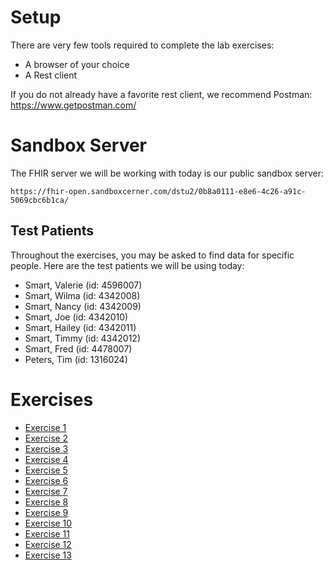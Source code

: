 # Setup

There are very few tools required to complete the lab exercises:

* A browser of your choice
* A Rest client

If you do not already have a favorite rest client, we recommend Postman: <https://www.getpostman.com/> 

# Sandbox Server

The FHIR server we will be working with today is our public sandbox server: 

    https://fhir-open.sandboxcerner.com/dstu2/0b8a0111-e8e6-4c26-a91c-5069cbc6b1ca/

## Test Patients

Throughout the exercises, you may be asked to find data for specific people. Here are the test patients we will be using today:

* Smart, Valerie (id: 4596007)
* Smart, Wilma (id: 4342008)
* Smart, Nancy (id: 4342009)
* Smart, Joe (id: 4342010)
* Smart, Hailey (id: 4342011)
* Smart, Timmy (id: 4342012)
* Smart, Fred (id: 4478007)
* Peters, Tim (id: 1316024)

# Exercises

* [Exercise 1](FHIR-Exercise-1)
* [Exercise 2](FHIR-Exercise-2)
* [Exercise 3](FHIR-Exercise-3)
* [Exercise 4](FHIR-Exercise-4)
* [Exercise 5](FHIR-Exercise-5)
* [Exercise 6](FHIR-Exercise-6)
* [Exercise 7](FHIR-Exercise-7)
* [Exercise 8](FHIR-Exercise-8)
* [Exercise 9](FHIR-Exercise-9)
* [Exercise 10](FHIR-Exercise-10)
* [Exercise 11](FHIR-Exercise-11)
* [Exercise 12](FHIR-Exercise-12)
* [Exercise 13](FHIR-Exercise-13)